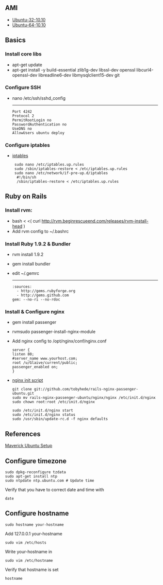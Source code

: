 AMI
------------

* [Ubuntu-32-10.10](http://aws.amazon.com/amis/4349)
* [Ubuntu-64-10.10](http://aws.amazon.com/amis/4350)


Basics
------------

### Install core libs

* apt-get update
* apt-get install -y build-essential zlib1g-dev libssl-dev openssl libcurl4-openssl-dev libreadline6-dev libmysqlclient15-dev git

### Configure SSH

* nano /etc/ssh/sshd_config

    ---
      Port 4242
      Protocol 2
      PermitRootLogin no
      PasswordAuthentication no
      UseDNS no
      AllowUsers ubuntu deploy



### Configure iptables

* [iptables](https://gist.github.com/3365ce0aa5b1bcd694a0)

       sudo nano /etc/iptables.up.rules
       sudo /sbin/iptables-restore < /etc/iptables.up.rules
       sudo nano /etc/network/if-pre-up.d/iptables
        #!/bin/sh
        /sbin/iptables-restore < /etc/iptables.up.rules        
     



Ruby on Rails
------------

### Install rvm:

* bash < <( curl http://rvm.beginrescueend.com/releases/rvm-install-head )
* Add rvm config to ~/.bashrc


### Install Ruby 1.9.2 & Bundler

* rvm install 1.9.2
* gem install bundler
* edit ~/.gemrc

    ---
      :sources:
        - http://gems.rubyforge.org
        - http://gems.github.com
      gem: --no-ri --no-rdoc



### Install & Configure nginx

* gem install passenger
* rvmsudo passenger-install-nginx-module
* Add nginx config to /opt/nginx/conf/nginx.conf

      server {
      listen 80;
      #server_name www.yourhost.com;
      root /u/Glaive/current/public;                                       
      passenger_enabled on;
      }

* [nginx init script](https://github.com/tobyhede/rails-nginx-passenger-ubuntu/raw/master/nginx/nginxt)

      git clone git://github.com/tobyhede/rails-nginx-passenger-ubuntu.git
      sudo mv rails-nginx-passenger-ubuntu/nginx/nginx /etc/init.d/nginx
      sudo chown root:root /etc/init.d/nginx
    
      sudo /etc/init.d/nginx start
      sudo /etc/init.d/nginx status
      sudo /usr/sbin/update-rc.d -f nginx defaults
    
References
-----------
[Maverick Ubuntu Setup](http://articles.slicehost.com/2010/10/18/ubuntu-maverick-setup-part-1)







Configure timezone
-------------------

    sudo dpkg-reconfigure tzdata
    sudo apt-get install ntp
    sudo ntpdate ntp.ubuntu.com # Update time
    
Verify that you have to correct date and time with

    date

Configure hostname
-------------------

    sudo hostname your-hostname

Add 127.0.0.1 your-hostname

    sudo vim /etc/hosts
    
Write your-hostname in 
    
    sudo vim /etc/hostname
    
Verify that hostname is set
    
    hostname

